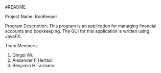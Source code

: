 #README

Project Name: BooKeeper

Program Description: This program is an application for managing financial accounts and bookkeeping. The GUI for this application is written using JavaFX. 

Team Members:
1. Qingqi Wu
2. Alexander F Hertadi
3. Benjamin H Tarmann
